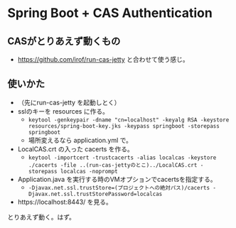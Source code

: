 Spring Boot + CAS Authentication
========================================

## CASがとりあえず動くもの

* https://github.com/irof/run-cas-jetty と合わせて使う感じ。

## 使いかた

* （先にrun-cas-jetty を起動しとく）
* sslのキーを resources に作る。
  * `keytool -genkeypair -dname "cn=localhost" -keyalg RSA -keystore resources/spring-boot-key.jks -keypass springboot -storepass springboot`
  * 場所変えるなら application.yml で。
* LocalCAS.crt の入った cacerts を作る。
  * `keytool -importcert -trustcacerts -alias localcas -keystore ./cacerts -file ..(run-cas-jettyのとこ)../LocalCAS.crt -storepass localcas -noprompt`
* Application.java を実行する時のVMオプションでcacertsを指定する。
  * `-Djavax.net.ssl.trustStore=(プロジェクトへの絶対パス)/cacerts -Djavax.net.ssl.trustStorePassword=localcas`
* https://localhost:8443/ を見る。

とりあえず動く。はず。

